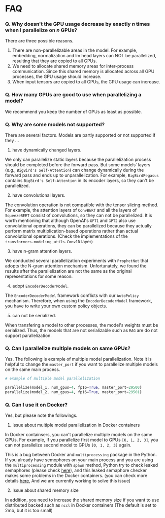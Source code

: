 
# FAQ
### Q. Why doesn't the GPU usage decrease by exactly _n_ times when I parallelize on _n_ GPUs?

There are three possible reasons. 

1. There are non-parallelizable areas in the model. For example, embedding, normalization and lm head layers can NOT be parallelized, resulting that they are copied to all GPUs.
2. We need to allocate shared memory areas for inter-process communication. Since this shared memory is allocated across all GPU processes, the GPU usage should increase.
3. When input tensors are copied to all GPUs, the GPU usage can increase.
  
### Q. How many GPUs are good to use when parallelizing a model?
We recommend you keep the number of GPUs as least as possible.

### Q. Why are some models not supported?
There are several factors.
Models are partly supported or not supported if they ...

1. have dynamically changed layers. 

We only can parallelize static layers because the parallelization process should be completed before the forward pass. But some models' layers (e.g., `BigBird's Self-Attention`) can change dynamically during the forward pass and ends up to unparallelization. For example, `BigBirdPegasus` contains `BigBird's Self-Attention` in its encoder layers, so they can't be parallelized.

2. have convolutional layers. 

The convolution operation is not compatible with the tensor slicing method. For example, the attention layers of `ConvBERT` and all the layers of `SqueezeBERT` consist of convolutions, so they can not be parallelized. It is worth mentioning that although OpenAI's `GPT1` and `GPT2` also use convolutional operations, they can be parallelized because they actually perform matrix multiplication-based operations rather than actual convolutional operations. (Check the implementations of the `transformers.modeling_utils.Conv1D` layer)

3. have n-gram attention layers. 

We conducted several parallelization experiments with `ProphetNet` that adopts the N-gram attention mechanism. Unfortunately, we found the results after the parallelization are not the same as the original representations for some reason.

4. adopt `EncoderDecoderModel`. 

The `EncoderDecoderModel` framework conflicts with our `AutoPolicy` mechanism. Therefore, when using the `EncoderDecoderModel` framework, you have to write your own custom policy objects.

5. can not be serialized.

When transfering a model to other processes, the model's weights must be serialized. Thus, the models that are not serializable such as `RAG` are do not support parallelization.

### Q. Can I parallelize multiple models on same GPUs?
Yes. The following is example of multiple model parallelization. Note it is helpful to change the `master_port` if you want to parallelize multiple models on the same main process.

```python
# example of multiple model parallelization

parallelize(model_1, num_gpus=4, fp16=True, master_port=29500)
parallelize(model_2, num_gpus=4, fp16=True, master_port=29501)
```

### Q. Can I use it on Docker?
Yes, but please note the followings.

1. Issue about multiple model parallelization in Docker containers

In Docker containsers, you can't parallelize multiple models on the same GPUs. For example, If you parallelize first model to GPUs `[0, 1, 2, 3]`, you can not parallelize second model to GPUs `[0, 1, 2, 3]` again. 

This is a bug between Docker and `multiprocessing` package in the Python. If you already have semophores on your main process and you are using the `multiprocessing` module with `spawn` method, Python try to check leaked semaphores (please check [here](https://docs.python.org/3/library/multiprocessing.html#contexts-and-start-methods)), and this leaked semaphore checker makes some problems in the Docker containers. (you can check more details [here](https://stackoverflow.com/questions/54650904/python-multiprocessing-crashes-docker-container), And we are currently working to solve this issue)

2. Issue about shared memory size

In addition, you need to increase the shared memory size if you want to use distributed backed such as `nccl` in Docker containers (The default is set to 2mb, but it is too small)
